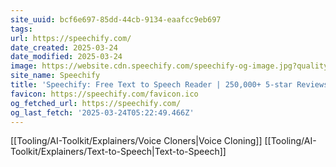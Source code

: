 ```yaml
---
site_uuid: bcf6e697-85dd-44cb-9134-eaafcc9eb697
tags: 
url: https://speechify.com/
date_created: 2025-03-24
date_modified: 2025-03-24
image: https://website.cdn.speechify.com/speechify-og-image.jpg?quality=80
site_name: Speechify
title: 'Speechify: Free Text to Speech Reader | 250,000+ 5-star Reviews'
favicon: https://speechify.com/favicon.ico
og_fetched_url: https://speechify.com/
og_last_fetch: '2025-03-24T05:22:49.466Z'
---
```

[[Tooling/AI-Toolkit/Explainers/Voice Cloners|Voice Cloning]]
[[Tooling/AI-Toolkit/Explainers/Text-to-Speech|Text-to-Speech]]
